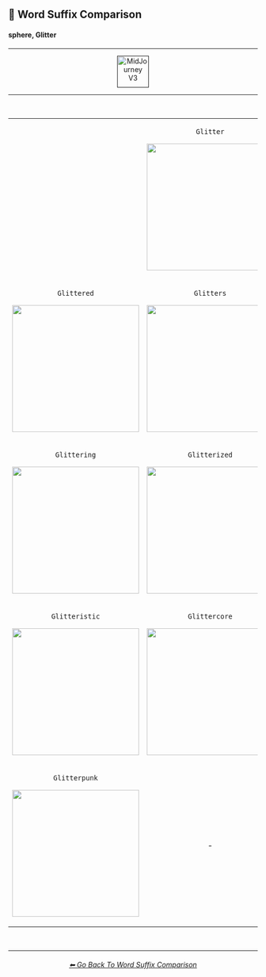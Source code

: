 <h2>📓 Word Suffix Comparison</h2>
<h4>sphere, Glitter</h4>

<hr><!--------------->

<div align="center">

[<img src="/Images/Repo_Parts/Buttons/Version_Buttons/button_version_V3_active.webp?raw=true" alt="MidJourney V3" height="64" />]()

</div>

<hr>
<br>

<div align="center">

<table>
	<tr align=center valign=middle>
		<th>
			<br>
		</th>
        <td>
			<p><code>Glitter</code></p><p><img src="/Images/MJ_V3/Comparison_Page_Images/Word_Suffix_Comparison/sphere_Glitter.png?raw=true" width="256" /></p>
        </td>
		<th>
			<br>
		</th>
	</tr>
	<tr align=center valign=middle>
        <td>
			<p><code>Glittered</code></p><p><img src="/Images/MJ_V3/Comparison_Page_Images/Word_Suffix_Comparison/sphere_Glittered.png?raw=true" width="256" /></p>
        </td>
        <td>
			<p><code>Glitters</code></p><p><img src="/Images/MJ_V3/Comparison_Page_Images/Word_Suffix_Comparison/sphere_Glitters.png?raw=true" width="256" /></p>
        </td>
        <td>
			<p><code>Glittery</code></p><p><img src="/Images/MJ_V3/Comparison_Page_Images/Word_Suffix_Comparison/sphere_Glittery.png?raw=true" width="256" /></p>
        </td>
	</tr>
	<tr align=center valign=middle>
        <td>
			<p><code>Glittering</code></p><p><img src="/Images/MJ_V3/Comparison_Page_Images/Word_Suffix_Comparison/sphere_Glittering.png?raw=true" width="256" /></p>
        </td>
        <td>
			<p><code>Glitterized</code></p><p><img src="/Images/MJ_V3/Comparison_Page_Images/Word_Suffix_Comparison/sphere_Glitterized.png?raw=true" width="256" /></p>
        </td>
        <td>
			<p><code>Glitterist</code></p><p><img src="/Images/MJ_V3/Comparison_Page_Images/Word_Suffix_Comparison/sphere_Glitterist.png?raw=true" width="256" /></p>
        </td>
	</tr>
	<tr align=center valign=middle>
        <td>
			<p><code>Glitteristic</code></p><p><img src="/Images/MJ_V3/Comparison_Page_Images/Word_Suffix_Comparison/sphere_Glitteristic.png?raw=true" width="256" /></p>
        </td>
        <td>
			<p><code>Glittercore</code></p><p><img src="/Images/MJ_V3/Comparison_Page_Images/Word_Suffix_Comparison/sphere_Glittercore.png?raw=true" width="256" /></p>
        </td>
        <td>
			<p><code>Glitterwave</code></p><p><img src="/Images/MJ_V3/Comparison_Page_Images/Word_Suffix_Comparison/sphere_Glitterwave.png?raw=true" width="256" /></p>
        </td>
	</tr>
	<tr align=center valign=middle>
        <td>
			<p><code>Glitterpunk</code></p><p><img src="/Images/MJ_V3/Comparison_Page_Images/Word_Suffix_Comparison/sphere_Glitterpunk.png?raw=true" width="256" /></p>
        </td>
		<td>-</td>
        <td>
			<p><code>Glitterboop</code></p><p><img src="/Images/MJ_V3/Comparison_Page_Images/Word_Suffix_Comparison/sphere_Glitterboop.png?raw=true" width="256" /></p>
        </td>
	</tr>
</table>

</div>

<br>


<hr><!--------------->
<div align="center">
<h6><a href="/Pages/MJ_V3/Comparison_Pages/Prompt_Writing/Word_Suffix_Comparison.md">⬅ Go Back To Word Suffix Comparison</a></h6>
</div>
